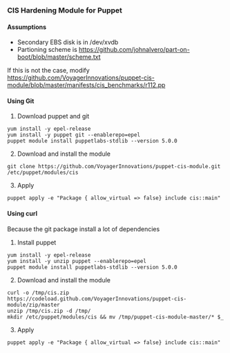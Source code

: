 ### CIS Hardening Module for Puppet


#### Assumptions
 - Secondary EBS disk is in /dev/xvdb
 - Partioning scheme is https://github.com/johnalvero/part-on-boot/blob/master/scheme.txt

If this is not the case, modify https://github.com/VoyagerInnovations/puppet-cis-module/blob/master/manifests/cis_benchmarks/r112.pp
 

#### Using Git
1. Download puppet and git
```
yum install -y epel-release
yum install -y puppet git --enablerepo=epel
puppet module install puppetlabs-stdlib --version 5.0.0
```
2. Download and install the module
```
git clone https://github.com/VoyagerInnovations/puppet-cis-module.git /etc/puppet/modules/cis
```
3. Apply
```
puppet apply -e "Package { allow_virtual => false} include cis::main" 
```

#### Using curl
Because the git package install a lot of dependencies
1. Install puppet
```
yum install -y epel-release
yum install -y unzip puppet --enablerepo=epel
puppet module install puppetlabs-stdlib --version 5.0.0
```
2. Download and install the module
```
curl -o /tmp/cis.zip https://codeload.github.com/VoyagerInnovations/puppet-cis-module/zip/master
unzip /tmp/cis.zip -d /tmp/
mkdir /etc/puppet/modules/cis && mv /tmp/puppet-cis-module-master/* $_
```
3. Apply
```
puppet apply -e "Package { allow_virtual => false} include cis::main" 
```
